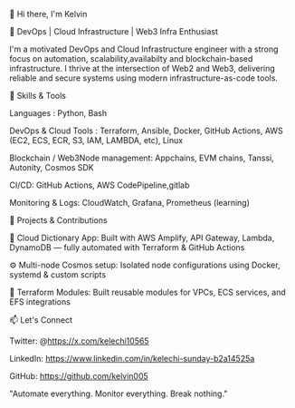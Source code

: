 👋 Hi there, I'm Kelvin

🚀 DevOps | Cloud Infrastructure | Web3 Infra Enthusiast

I'm a motivated DevOps and Cloud Infrastructure engineer with a strong focus on automation, scalability,availabilty  and blockchain-based infrastructure. I thrive at the intersection of Web2 and Web3, delivering reliable and secure systems using modern infrastructure-as-code tools.

🧠 Skills & Tools

Languages : Python, Bash 

DevOps & Cloud Tools : Terraform, Ansible, Docker, GitHub Actions, AWS (EC2, ECS, ECR, S3, IAM, LAMBDA, etc), Linux

Blockchain / Web3Node management:  Appchains, EVM chains, Tanssi, Autonity, Cosmos SDK

CI/CD: GitHub Actions, AWS CodePipeline,gitlab

Monitoring & Logs: CloudWatch, Grafana, Prometheus (learning)

📂 Projects & Contributions

🔧 Cloud Dictionary App: Built with AWS Amplify, API Gateway, Lambda, DynamoDB — fully automated with Terraform & GitHub Actions

⚙️ Multi-node Cosmos setup: Isolated node configurations using Docker, systemd & custom scripts

🧪 Terraform Modules: Built reusable modules for VPCs, ECS services, and EFS integrations

📫 Let's Connect

Twitter: @https://x.com/kelechi10565

LinkedIn: https://www.linkedin.com/in/kelechi-sunday-b2a14525a

GitHub: https://github.com/kelvin005

"Automate everything. Monitor everything. Break nothing."


